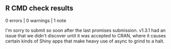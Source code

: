 ## R CMD check results

0 errors | 0 warnings | 1 note

I'm sorry to submit so soon after the last promises submission. v1.3.1 had
an issue that we didn't discover until it was accepted to CRAN, where it
causes certain kinds of Shiny apps that make heavy use of async to grind to
a halt.
